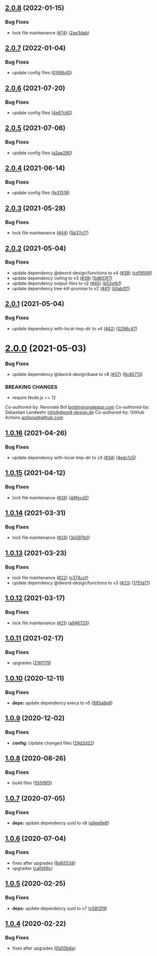 ## [2.0.8](https://github.com/dword-design/ceiling-plugin-couchdb/compare/v2.0.7...v2.0.8) (2022-01-15)


### Bug Fixes

* lock file maintenance ([#74](https://github.com/dword-design/ceiling-plugin-couchdb/issues/74)) ([2ae3dab](https://github.com/dword-design/ceiling-plugin-couchdb/commit/2ae3dabf8589384b987b2a3a102ff0b226d919f4))

## [2.0.7](https://github.com/dword-design/ceiling-plugin-couchdb/compare/v2.0.6...v2.0.7) (2022-01-04)


### Bug Fixes

* update config files ([0166b45](https://github.com/dword-design/ceiling-plugin-couchdb/commit/0166b45362e56776c9f9f417649e21832a83b5f7))

## [2.0.6](https://github.com/dword-design/ceiling-plugin-couchdb/compare/v2.0.5...v2.0.6) (2021-07-20)


### Bug Fixes

* update config files ([4e67c60](https://github.com/dword-design/ceiling-plugin-couchdb/commit/4e67c60c137fe4ceb4887dcd9f6589e88aa04503))

## [2.0.5](https://github.com/dword-design/ceiling-plugin-couchdb/compare/v2.0.4...v2.0.5) (2021-07-06)


### Bug Fixes

* update config files ([a2ae290](https://github.com/dword-design/ceiling-plugin-couchdb/commit/a2ae290172bb69039999a9b00e3aafe291c90f9a))

## [2.0.4](https://github.com/dword-design/ceiling-plugin-couchdb/compare/v2.0.3...v2.0.4) (2021-06-14)


### Bug Fixes

* update config files ([fe31516](https://github.com/dword-design/ceiling-plugin-couchdb/commit/fe315162780ad38aa2f6da942d3a9d955ca0d44f))

## [2.0.3](https://github.com/dword-design/ceiling-plugin-couchdb/compare/v2.0.2...v2.0.3) (2021-05-28)


### Bug Fixes

* lock file maintenance ([#44](https://github.com/dword-design/ceiling-plugin-couchdb/issues/44)) ([5b37cf7](https://github.com/dword-design/ceiling-plugin-couchdb/commit/5b37cf762f224b02d1d93641cabe5606e138cb45))

## [2.0.2](https://github.com/dword-design/ceiling-plugin-couchdb/compare/v2.0.1...v2.0.2) (2021-05-04)


### Bug Fixes

* update dependency @dword-design/functions to v4 ([#38](https://github.com/dword-design/ceiling-plugin-couchdb/issues/38)) ([cd19566](https://github.com/dword-design/ceiling-plugin-couchdb/commit/cd195667cb3f9858e55f717b0ad05c8613175c5e))
* update dependency ceiling to v3 ([#39](https://github.com/dword-design/ceiling-plugin-couchdb/issues/39)) ([5d803f7](https://github.com/dword-design/ceiling-plugin-couchdb/commit/5d803f7aa6f1ecfc06b61282222f2108420189e2))
* update dependency output-files to v2 ([#40](https://github.com/dword-design/ceiling-plugin-couchdb/issues/40)) ([b52efb1](https://github.com/dword-design/ceiling-plugin-couchdb/commit/b52efb17740648614003f143440f28ba4afbea96))
* update dependency tree-kill-promise to v2 ([#41](https://github.com/dword-design/ceiling-plugin-couchdb/issues/41)) ([b1ab0f1](https://github.com/dword-design/ceiling-plugin-couchdb/commit/b1ab0f153f22a467e55ee1f90b29107554b1589a))

## [2.0.1](https://github.com/dword-design/ceiling-plugin-couchdb/compare/v2.0.0...v2.0.1) (2021-05-04)


### Bug Fixes

* update dependency with-local-tmp-dir to v4 ([#42](https://github.com/dword-design/ceiling-plugin-couchdb/issues/42)) ([0296c47](https://github.com/dword-design/ceiling-plugin-couchdb/commit/0296c47256a6d249334ca74114235b7cdbfb9eed))

# [2.0.0](https://github.com/dword-design/ceiling-plugin-couchdb/compare/v1.0.16...v2.0.0) (2021-05-03)


### Bug Fixes

* update dependency @dword-design/base to v8 ([#37](https://github.com/dword-design/ceiling-plugin-couchdb/issues/37)) ([9c85713](https://github.com/dword-design/ceiling-plugin-couchdb/commit/9c857130e3a6a10400e8c578e9e15878dd456bbe))


### BREAKING CHANGES

* require Node.js >= 12

Co-authored-by: Renovate Bot <bot@renovateapp.com>
Co-authored-by: Sebastian Landwehr <info@dword-design.de>
Co-authored-by: GitHub Actions <actions@github.com>

## [1.0.16](https://github.com/dword-design/ceiling-plugin-couchdb/compare/v1.0.15...v1.0.16) (2021-04-26)


### Bug Fixes

* update dependency with-local-tmp-dir to v3 ([#34](https://github.com/dword-design/ceiling-plugin-couchdb/issues/34)) ([4edc1c5](https://github.com/dword-design/ceiling-plugin-couchdb/commit/4edc1c56e0ced81f887c4e911b630d9529556058))

## [1.0.15](https://github.com/dword-design/ceiling-plugin-couchdb/compare/v1.0.14...v1.0.15) (2021-04-12)


### Bug Fixes

* lock file maintenance ([#26](https://github.com/dword-design/ceiling-plugin-couchdb/issues/26)) ([d4fecd2](https://github.com/dword-design/ceiling-plugin-couchdb/commit/d4fecd240a511e43efffd816c23fcb8a4e441383))

## [1.0.14](https://github.com/dword-design/ceiling-plugin-couchdb/compare/v1.0.13...v1.0.14) (2021-03-31)


### Bug Fixes

* lock file maintenance ([#24](https://github.com/dword-design/ceiling-plugin-couchdb/issues/24)) ([3e597b0](https://github.com/dword-design/ceiling-plugin-couchdb/commit/3e597b04aad551afbcd2fd872d7481de59ec671b))

## [1.0.13](https://github.com/dword-design/ceiling-plugin-couchdb/compare/v1.0.12...v1.0.13) (2021-03-23)


### Bug Fixes

* lock file maintenance ([#22](https://github.com/dword-design/ceiling-plugin-couchdb/issues/22)) ([c374ccf](https://github.com/dword-design/ceiling-plugin-couchdb/commit/c374ccff8f4dcac1efd3a594f77340d4c560ac4b))
* update dependency @dword-design/functions to v3 ([#23](https://github.com/dword-design/ceiling-plugin-couchdb/issues/23)) ([1751d71](https://github.com/dword-design/ceiling-plugin-couchdb/commit/1751d71c664f24ff648a1066eec8bb72f02497fd))

## [1.0.12](https://github.com/dword-design/ceiling-plugin-couchdb/compare/v1.0.11...v1.0.12) (2021-03-17)


### Bug Fixes

* lock file maintenance ([#21](https://github.com/dword-design/ceiling-plugin-couchdb/issues/21)) ([a946725](https://github.com/dword-design/ceiling-plugin-couchdb/commit/a94672579d65564d01e4c17642c3332e89429ba1))

## [1.0.11](https://github.com/dword-design/ceiling-plugin-couchdb/compare/v1.0.10...v1.0.11) (2021-02-17)


### Bug Fixes

* upgrades ([216f179](https://github.com/dword-design/ceiling-plugin-couchdb/commit/216f179c7ae25624ef7f3f38f0a73723afde2ac6))

## [1.0.10](https://github.com/dword-design/ceiling-plugin-couchdb/compare/v1.0.9...v1.0.10) (2020-12-11)


### Bug Fixes

* **deps:** update dependency execa to v5 ([885a8e8](https://github.com/dword-design/ceiling-plugin-couchdb/commit/885a8e8ecc1bbce910d4a54fe7e8d64b1028c35f))

## [1.0.9](https://github.com/dword-design/ceiling-plugin-couchdb/compare/v1.0.8...v1.0.9) (2020-12-02)


### Bug Fixes

* **config:** Update changed files ([29d2d22](https://github.com/dword-design/ceiling-plugin-couchdb/commit/29d2d222217a03f1949d072b70a539c843c57223))

## [1.0.8](https://github.com/dword-design/ceiling-plugin-couchdb/compare/v1.0.7...v1.0.8) (2020-08-26)


### Bug Fixes

* build files ([555f8f5](https://github.com/dword-design/ceiling-plugin-couchdb/commit/555f8f58ef46b3c4d401f9c8505aa103d6739b85))

## [1.0.7](https://github.com/dword-design/ceiling-plugin-couchdb/compare/v1.0.6...v1.0.7) (2020-07-05)


### Bug Fixes

* **deps:** update dependency uuid to v8 ([a9ee6e6](https://github.com/dword-design/ceiling-plugin-couchdb/commit/a9ee6e6a1a53f0adf85e86bf512a69cac59c35be))

## [1.0.6](https://github.com/dword-design/ceiling-plugin-couchdb/compare/v1.0.5...v1.0.6) (2020-07-04)


### Bug Fixes

* fixes after upgrades ([8d65538](https://github.com/dword-design/ceiling-plugin-couchdb/commit/8d65538bbc093322800bb06ef0f8fb8dee7de2a1))
* upgrades ([cafd49c](https://github.com/dword-design/ceiling-plugin-couchdb/commit/cafd49cef4d00d567cfe3d91c94e5a2aa1636fde))

## [1.0.5](https://github.com/dword-design/ceiling-plugin-couchdb/compare/v1.0.4...v1.0.5) (2020-02-25)


### Bug Fixes

* **deps:** update dependency uuid to v7 ([c58f2f9](https://github.com/dword-design/ceiling-plugin-couchdb/commit/c58f2f9807be3514dbac0eb7e21367ca7580b4c4))

## [1.0.4](https://github.com/dword-design/ceiling-plugin-couchdb/compare/v1.0.3...v1.0.4) (2020-02-22)


### Bug Fixes

* fixes after upgrades ([0b50b6e](https://github.com/dword-design/ceiling-plugin-couchdb/commit/0b50b6ec02c4634dcf77c5a5ef09d04cb9c975cf))
